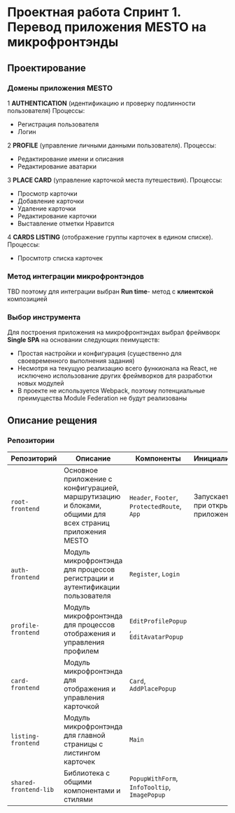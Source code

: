 # Проектная работа Спринт 1. Перевод приложения MESTO на микрофронтэнды

## Проектирование

### Домены приложения MESTO

1 **AUTHENTICATION** (идентификацию и проверку подлинности пользователя)
Процессы:
- Регистрация пользователя
- Логин 

2 **PROFILE** (управление личными данными пользователя). Процессы:
- Редактирование имени и описания
- Редактирование аватарки

3 **PLACE CARD** (управление карточкой места путешествия). Процессы:
- Просмотр карточки 
- Добавление карточки
- Удаление карточки
- Редактирование карточки
- Выставление отметки Нравится

4 **CARDS LISTING** (отображение группы карточек в едином списке). Процессы:
- Просмтотр списка карточек

### Метод интеграции микрофронтэндов

TBD 
поэтому для интеграции выбран **Run time**- метод с **клиентской** композицией 

### Выбор инструмента 

Для построения приложения на микрофронтэндах выбрал фреймворк **Single SPA** на основании следующих пеимуществ:
- Простая настройки и конфигурация (существенно для своевременного выполнения задания)
- Несмотря на текущую реализацию всего функионала на React, не исключено использование других фреймворков для разработки новых модулей
- В проекте не используется Webpack, поэтому потенциальные преимущества Module Federation не будут реализованы

## Описание рещения

### Репозитории

|Репозиторий                |Описание|Компоненты|Инициализация|Зависимости|
|---------------------------|--------|-------------|----------|-----------|
|```root-frontend```        |Основное приложение с конфигурацией, маршрутизацию и блоками, общими для всех страниц приложения MESTO|```Header```, ```Footer```, ```ProtectedRoute```, ```App```|Запускается при открытии приложения|  |
|```auth-frontend```        |Модуль микрофронтэнда для процессов регистрации и аутентификации пользователя|```Register```, ```Login```|  |  |
|```profile-frontend```     |Модуль микрофронтэнда для процессов отображения и управления профилем|```EditProfilePopup``` , ```EditAvatarPopup```|  |
|```card-frontend```        |Модуль микрофронтэнда для отображения и управления карточкой|```Card```, ```AddPlacePopup```|  |  |
|```listing-frontend```     |Модуль микрофронтэнда для главной страницы с листингом карточек|```Main```|  |  |
|```shared-frontend-lib```  |Библиотека с общими компонентами и стилями|```PopupWithForm```, ```InfoTooltip```, ```ImagePopup```|  |  |
